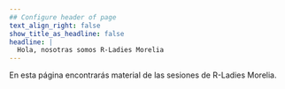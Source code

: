 ```yaml
---
## Configure header of page
text_align_right: false
show_title_as_headline: false
headline: |
  Hola, nosotras somos R-Ladies Morelia
---
```


<!-- this is a subheadline -->
En esta página encontrarás material de las sesiones de R-Ladies Morelia.
